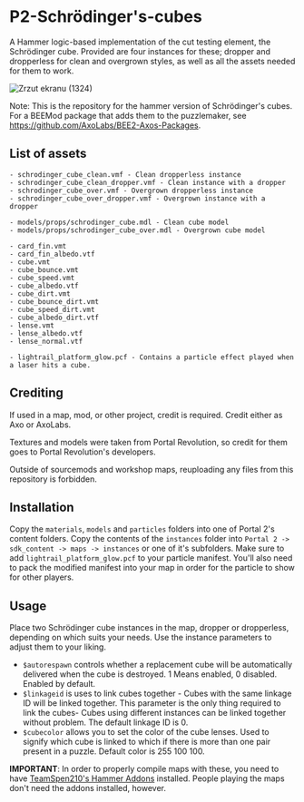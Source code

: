 # P2-Schrödinger's-cubes
A Hammer logic-based implementation of the cut testing element, the Schrödinger cube. Provided are four instances for these; dropper and dropperless for clean and overgrown styles, as well as all the assets needed for them to work.

![Zrzut ekranu (1324)](https://github.com/AxoLabs/P2-Schrodinger-s-cubes/assets/125143965/6218701c-2824-4486-9881-017ba82cae2d)

Note: This is the repository for the hammer version of Schrödinger's cubes. For a BEEMod package that adds them to the puzzlemaker, see https://github.com/AxoLabs/BEE2-Axos-Packages.

## List of assets
```
- schrodinger_cube_clean.vmf - Clean dropperless instance
- schrodinger_cube_clean_dropper.vmf - Clean instance with a dropper
- schrodinger_cube_over.vmf - Overgrown dropperless instance
- schrodinger_cube_over_dropper.vmf - Overgrown instance with a dropper

- models/props/schrodinger_cube.mdl - Clean cube model
- models/props/schrodinger_cube_over.mdl - Overgrown cube model

- card_fin.vmt
- card_fin_albedo.vtf
- cube.vmt
- cube_bounce.vmt
- cube_speed.vmt
- cube_albedo.vtf
- cube_dirt.vmt
- cube_bounce_dirt.vmt
- cube_speed_dirt.vmt
- cube_albedo_dirt.vtf
- lense.vmt
- lense_albedo.vtf
- lense_normal.vtf

- lightrail_platform_glow.pcf - Contains a particle effect played when a laser hits a cube.
```
## Crediting
If used in a map, mod, or other project, credit is required. Credit either as Axo or AxoLabs.

Textures and models were taken from Portal Revolution, so credit for them goes to Portal Revolution's developers.

Outside of sourcemods and workshop maps, reuploading any files from this repository is forbidden.

## Installation
Copy the `materials`, `models` and `particles` folders into one of Portal 2's content folders. Copy the contents of the `instances` folder into `Portal 2 -> sdk_content -> maps -> instances` or one of it's subfolders. Make sure to add `lightrail_platform_glow.pcf` to your particle manifest. You'll also need to pack the modified manifest into your map in order for the particle to show for other players.

## Usage
Place two Schrödinger cube instances in the map, dropper or dropperless, depending on which suits your needs. Use the instance parameters to adjust them to your liking.
- `$autorespawn` controls whether a replacement cube will be automatically delivered when the cube is destroyed. 1 Means enabled, 0 disabled. Enabled by default.
- `$linkageid` is uses to link cubes together - Cubes with the same linkage ID will be linked together. This parameter is the only thing required to link the cubes- Cubes using different instances can be linked together without problem. The default linkage ID is 0.
- `$cubecolor` allows you to set the color of the cube lenses. Used to signify which cube is linked to which if there is more than one pair present in a puzzle. Default color is 255 100 100.

**IMPORTANT**: In order to properly compile maps with these, you need to have [TeamSpen210's Hammer Addons](https://github.com/TeamSpen210/HammerAddons) installed. People playing the maps don't need the addons installed, however.
